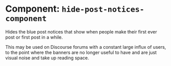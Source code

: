 # Component: `hide-post-notices-component`

Hides the blue post notices that show when people make their first ever post or first post in a while.

This may be used on Discourse forums with a constant large influx of users, to the point where the banners are no longer useful to have and are just visual noise and take up reading space.
